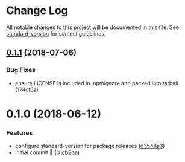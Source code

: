 # Change Log

All notable changes to this project will be documented in this file. See [standard-version](https://github.com/conventional-changelog/standard-version) for commit guidelines.

<a name="0.1.1"></a>
## [0.1.1](https://github.com/knksmith57/resolve-npm-dependency-graph.registry-loader/compare/v0.1.0...v0.1.1) (2018-07-06)


### Bug Fixes

* ensure LICENSE is included in .npmignore and packed into tarball ([174cf5a](https://github.com/knksmith57/resolve-npm-dependency-graph.registry-loader/commit/174cf5a))



<a name="0.1.0"></a>
# 0.1.0 (2018-06-12)


### Features

* configure standard-version for package releases ([d3548a3](https://github.com/knksmith57/resolve-npm-dependency-graph.registry-loader/commit/d3548a3))
* initial commit 🚀 ([01cb2ba](https://github.com/knksmith57/resolve-npm-dependency-graph.registry-loader/commit/01cb2ba))

